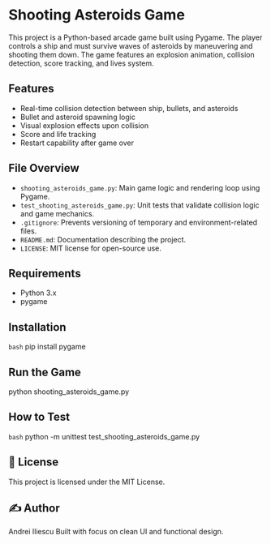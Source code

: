 # Shooting Asteroids Game

This project is a Python-based arcade game built using Pygame. The player controls a ship and must survive waves of asteroids by maneuvering and shooting them down. The game features an explosion animation, collision detection, score tracking, and lives system.

## Features

- Real-time collision detection between ship, bullets, and asteroids
- Bullet and asteroid spawning logic
- Visual explosion effects upon collision
- Score and life tracking
- Restart capability after game over

## File Overview

- `shooting_asteroids_game.py`: Main game logic and rendering loop using Pygame.
- `test_shooting_asteroids_game.py`: Unit tests that validate collision logic and game mechanics.
- `.gitignore`: Prevents versioning of temporary and environment-related files.
- `README.md`: Documentation describing the project.
- `LICENSE`: MIT license for open-source use.

## Requirements

- Python 3.x
- pygame

## Installation

```bash```
pip install pygame

## Run the Game
python shooting_asteroids_game.py

## How to Test
```bash``` python -m unittest test_shooting_asteroids_game.py

## 📄 License
This project is licensed under the MIT License.

## ✍️ Author
Andrei Iliescu
Built with focus on clean UI and functional design.
